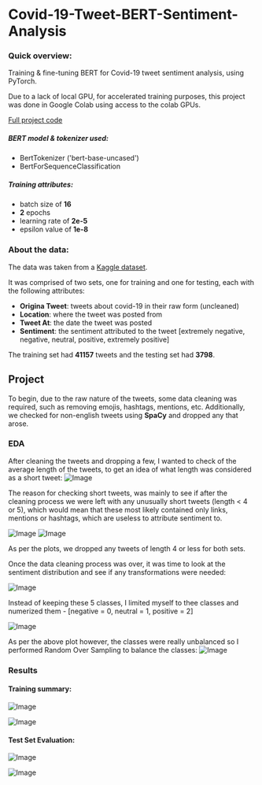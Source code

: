 # Covid-19-Tweet-BERT-Sentiment-Analysis


### Quick overview:
Training &amp; fine-tuning BERT for Covid-19 tweet sentiment analysis, using PyTorch.

Due to a lack of local GPU, for accelerated training purposes, this project was done in Google Colab using access to the colab GPUs.

[Full project code](https://github.com/ckelaid/Covid-19-Tweet-BERT-Sentiment-Analysis/blob/main/Covid_19_Tweet_BERT_Sentiment_Analysis.ipynb)

##### BERT model & tokenizer used:
- BertTokenizer ('bert-base-uncased')
- BertForSequenceClassification

##### Training attributes:
- batch size of **16**
- **2** epochs
- learning rate of **2e-5**
- epsilon value of **1e-8**

### About the data:
The data was taken from a [Kaggle dataset](https://www.kaggle.com/datatattle/covid-19-nlp-text-classification).

It was comprised of two sets, one for training and one for testing, each with the following attributes:
- **Origina Tweet**: tweets about covid-19 in their raw form (uncleaned)
- **Location**: where the tweet was posted from
- **Tweet At**: the date the tweet was posted
- **Sentiment**: the sentiment attributed to the tweet [extremely negative, negative, neutral, positive, extremely positive]

The training set had **41157** tweets and the testing set had **3798**.

## Project
To begin, due to the raw nature of the tweets, some data cleaning was required, such as removing emojis, hashtags, mentions, etc.
Additionally, we checked for non-english tweets using **SpaCy** and dropped any that arose.

### EDA
After cleaning the tweets and dropping a few, I wanted to check of the average length of the tweets, to get an idea of what length was considered as a short tweet:
![Image](Avg_tweet_length_per_class.png)

The reason for checking short tweets, was mainly to see if after the cleaning process we were left with any unusually short tweets (length < 4 or 5), which would mean that these most likely contained only links, mentions or hashtags, which are useless to attribute sentiment to.

![Image](train_tweets_<_20.png) ![Image](test_tweets_<_20.png) 

As per the plots, we dropped any tweets of length 4 or less for both sets.

Once the data cleaning process was over, it was time to look at the sentiment distribution and see if any transformations were needed:

![Image](sent_dist_1.png)

Instead of keeping these 5 classes, I limited myself to thee classes and numerized them - [negative = 0, neutral = 1, positive = 2]

![Image](sent_dist_2.png)

As per the above plot however, the classes were really unbalanced so I performed Random Over Sampling to balance the classes:
![Image](sent_dist_3.png)


### Results

#### Training summary:

![Image](training_summary.png)

![Image](train_vs_valid_loss.png) 

#### Test Set Evaluation:
![Image](conf_matrix.png)

![Image](eval_metric.png)
